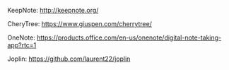 KeepNote: http://keepnote.org/

CheryTree: https://www.giuspen.com/cherrytree/

OneNote: https://products.office.com/en-us/onenote/digital-note-taking-app?rtc=1

Joplin: https://github.com/laurent22/joplin